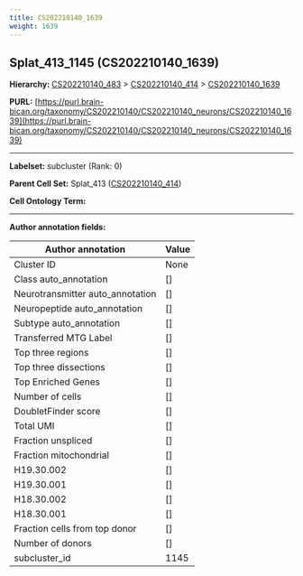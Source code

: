 ```yaml
---
title: CS202210140_1639
weight: 1639
---
```

## Splat_413_1145 (CS202210140_1639)
<b>Hierarchy: </b>
[CS202210140_483](../CS202210140_483) >
[CS202210140_414](../CS202210140_414) >
[CS202210140_1639](../CS202210140_1639)

**PURL:** [https://purl.brain-bican.org/taxonomy/CS202210140/CS202210140_neurons/CS202210140_1639](https://purl.brain-bican.org/taxonomy/CS202210140/CS202210140_neurons/CS202210140_1639)

---


**Labelset:** subcluster (Rank: 0)

**Parent Cell Set:** Splat_413 ([CS202210140_414](../CS202210140_414))



**Cell Ontology Term:** 

[MARKER GENES.]: #


---

[TRANSFERRED ANNOTATIONS.]: #


[AUTHOR ANNOTATION FIELDS.]: #


**Author annotation fields:**

| Author annotation | Value |
|-------------------|-------|
|Cluster ID|None|
|Class auto_annotation|[]|
|Neurotransmitter auto_annotation|[]|
|Neuropeptide auto_annotation|[]|
|Subtype auto_annotation|[]|
|Transferred MTG Label|[]|
|Top three regions|[]|
|Top three dissections|[]|
|Top Enriched Genes|[]|
|Number of cells|[]|
|DoubletFinder score|[]|
|Total UMI|[]|
|Fraction unspliced|[]|
|Fraction mitochondrial|[]|
|H19.30.002|[]|
|H19.30.001|[]|
|H18.30.002|[]|
|H18.30.001|[]|
|Fraction cells from top donor|[]|
|Number of donors|[]|
|subcluster_id|1145|
